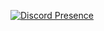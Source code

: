 [![Discord Presence](https://lanyard.cnrad.dev/api/438817358249721867)](https://discord.com/users/438817358249721867)
